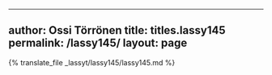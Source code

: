 
---
author: Ossi Törrönen
title: titles.lassy145
permalink: /lassy145/
layout: page
---
{% translate_file _lassyt/lassy145/lassy145.md %}